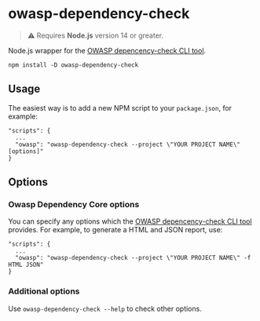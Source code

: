 # owasp-dependency-check

> ⚠️ Requires **Node.js** version 14 or greater.

Node.js wrapper for the [OWASP depencency-check CLI tool](https://jeremylong.github.io/DependencyCheck/dependency-check-cli/index.html).

```
npm install -D owasp-dependency-check
```

## Usage

The easiest way is to add a new NPM script to your `package.json`, for example:

```
"scripts": {
  ...
  "owasp": "owasp-dependency-check --project \"YOUR PROJECT NAME\" [options]"
}
```

## Options

### Owasp Dependency Core options

You can specify any options which the [OWASP depencency-check CLI tool](https://jeremylong.github.io/DependencyCheck/dependency-check-cli/index.html) provides. For example, to generate a HTML and JSON report, use:

```
"scripts": {
  ...
  "owasp": "owasp-dependency-check --project \"YOUR PROJECT NAME\" -f HTML JSON"
}
```

### Additional options

Use `owasp-dependency-check --help` to check other options.

